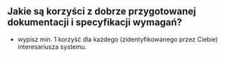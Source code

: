 ## Jakie są korzyści z dobrze przygotowanej dokumentacji i specyfikacji wymagań?
- wypisz min. 1 korzyść dla każdego (zidentyfikowanego przez Ciebie) interesariusza systemu.


